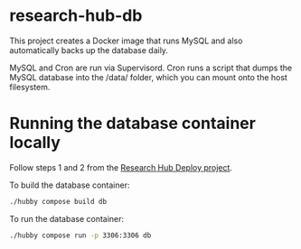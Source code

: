 # research-hub-db
This project creates a Docker image that runs MySQL and also automatically backs up the database daily.

MySQL and Cron are run via Supervisord. Cron runs a script that dumps the MySQL database into the /data/ folder, which you can mount onto the host filesystem.

# Running the database container locally
Follow steps 1 and 2 from the [Research Hub Deploy project](https://github.com/UoA-eResearch/research-hub-deploy#research-hub-deploy).

To build the database container:
```bash
./hubby compose build db
```

To run the database container:
```bash
./hubby compose run -p 3306:3306 db
```
